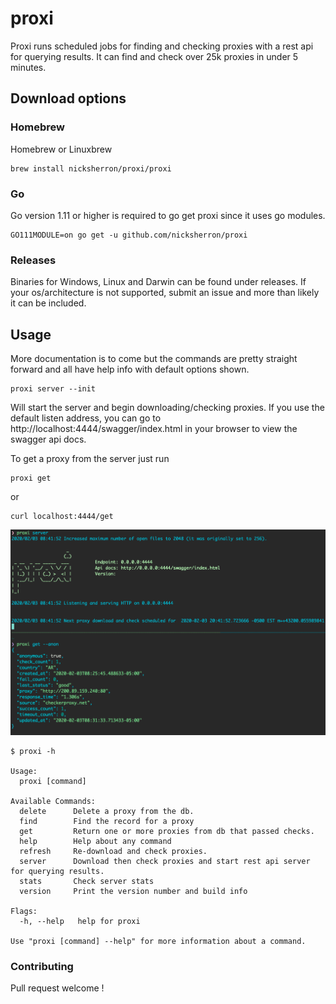 proxi
===
Proxi runs scheduled jobs for finding and checking proxies with a rest api for querying results.
It can find and check over 25k proxies in under 5 minutes.



## Download options

### Homebrew

Homebrew or Linuxbrew
```shell script
brew install nicksherron/proxi/proxi
```
### Go
Go version 1.11 or higher is required to go get proxi since it uses go modules.   
```shell script
GO111MODULE=on go get -u github.com/nicksherron/proxi
```

### Releases
Binaries for Windows, Linux and Darwin can be found under releases. If your os/architecture is not supported, submit an issue and more than likely it can be included.






## Usage 
More documentation is to come but the commands are pretty straight forward and all have help info with default options shown. 

```shell script
proxi server --init
```  
Will  start the server  and begin downloading/checking proxies. If you use the default listen address, 
you can go to http://localhost:4444/swagger/index.html in your browser to view the swagger api docs.


To get a proxy from the server just run
```shell script
proxi get 
```
or 
```shell script
curl localhost:4444/get
```



![sreenshot](media/proxi.png)




```shell script
$ proxi -h

Usage:
  proxi [command]

Available Commands:
  delete      Delete a proxy from the db.
  find        Find the record for a proxy
  get         Return one or more proxies from db that passed checks.
  help        Help about any command
  refresh     Re-download and check proxies.
  server      Download then check proxies and start rest api server for querying results.
  stats       Check server stats
  version     Print the version number and build info

Flags:
  -h, --help   help for proxi

Use "proxi [command] --help" for more information about a command.
```

### Contributing
Pull request welcome !